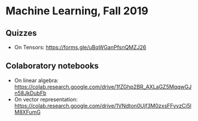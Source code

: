 # Machine Learning, Fall 2019

## Quizzes

- On Tensors: https://forms.gle/uBqWGanPfsnQMZJ26

## Colaboratory notebooks

- On linear algebra: https://colab.research.google.com/drive/1fZGhp2BR_AXLaGZ5MqqwGJn58JkDubFb
- On vector representation: https://colab.research.google.com/drive/1VNdton0Ujf3M0zxsFFyvzCi5lM8XFumG
